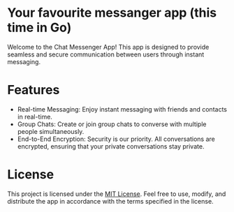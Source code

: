 # Your favourite messanger app (this time in Go)

Welcome to the Chat Messenger App! This app is designed to provide seamless and secure communication between users through instant messaging.

# Features

- Real-time Messaging: Enjoy instant messaging with friends and contacts in real-time.
- Group Chats: Create or join group chats to converse with multiple people simultaneously.
- End-to-End Encryption: Security is our priority. All conversations are encrypted, ensuring that your private conversations stay private.

# License
This project is licensed under the [MIT License](https://mit-license.org/). Feel free to use, modify, and distribute the app in accordance with the terms specified in the license.
